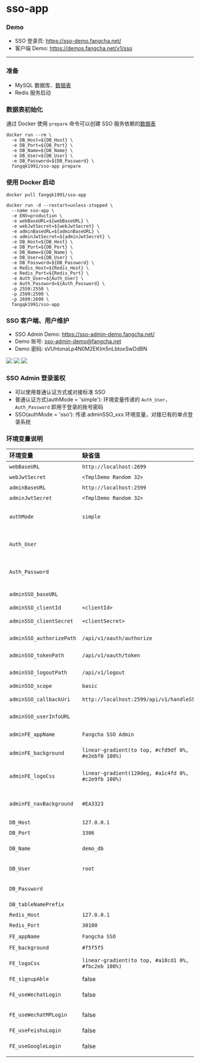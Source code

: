 # sso-app
### Demo
* SSO 登录页: <https://sso-demo.fangcha.net/>
* 客户端 Demo: <https://demos.fangcha.net/v1/sso>

---

### 准备
* MySQL 数据库、[数据表](https://github.com/fangqk1991/sso-app/blob/master/config/schemas.sql)
* Redis 服务启动

### 数据表初始化
通过 Docker 使用 `prepare` 命令可以创建 SSO 服务依赖的[数据表](https://github.com/fangqk1991/sso-app/blob/master/config/schemas.sql)
```
docker run --rm \
  -e DB_Host=${DB_Host} \
  -e DB_Port=${DB_Port} \
  -e DB_Name=${DB_Name} \
  -e DB_User=${DB_User} \
  -e DB_Password=${DB_Password} \
  fangqk1991/sso-app prepare
```

### 使用 Docker 启动
```
docker pull fangqk1991/sso-app

docker run -d --restart=unless-stopped \
  --name sso-app \
  -e ENV=production \
  -e webBaseURL=${webBaseURL} \
  -e webJwtSecret=${webJwtSecret} \
  -e adminBaseURL=${adminBaseURL} \
  -e adminJwtSecret=${adminJwtSecret} \
  -e DB_Host=${DB_Host} \
  -e DB_Port=${DB_Port} \
  -e DB_Name=${DB_Name} \
  -e DB_User=${DB_User} \
  -e DB_Password=${DB_Password} \
  -e Redis_Host=${Redis_Host} \
  -e Redis_Port=${Redis_Port} \
  -e Auth_User=${Auth_User} \
  -e Auth_Password=${Auth_Password} \
  -p 2550:2550 \
  -p 2599:2599 \
  -p 2699:2699 \
  fangqk1991/sso-app
```

### SSO 客户端、用户维护
* SSO Admin Demo: <https://sso-admin-demo.fangcha.net/>
* Demo 账号: sso-admin-demo@fangcha.net
* Demo 密码: sVUhtonaLp4N0M2EKIm5nLbtoxSwDdBN

![](https://image.fangqk.com/2024-03-06/sso-client.png)
![](https://image.fangqk.com/2024-03-06/sso-account.png)
![](https://image.fangqk.com/2024-03-06/permission-app.png)

### SSO Admin 登录鉴权
* 可以使用普通认证方式或对接标准 SSO
* 普通认证方式(authMode = 'simple'): 环境变量传递的 `Auth_User`、`Auth_Password` 即用于登录的账号密码
* SSO(authMode = 'sso'): 传递 adminSSO_xxx 环境变量，对接已有的单点登录系统

### 环境变量说明
| 环境变量                     | 缺省值                         | 说明                          |
|:-------------------------|:----------------------------|:----------------------------|
| `webBaseURL`             | `http://localhost:2699`     | 网站 baseURL                  |
| `webJwtSecret`           | `<TmplDemo Random 32>`      | JWT Secret                  |
| `adminBaseURL`           | `http://localhost:2599` | 网站 baseURL                  |
| `adminJwtSecret`         | `<TmplDemo Random 32>`  | JWT Secret                  |
| `authMode`               | `simple` | SSO Admin 鉴权模式，simple 或 sso |
| `Auth_User`              |                         | SSO Admin 临时鉴权用户名           |
| `Auth_Password`          |                         | SSO Admin 临时鉴权用户密码          |
| `adminSSO_baseURL`       |  | SSO baseURL                 |
| `adminSSO_clientId`      | `<clientId>` | SSO clientId                |
| `adminSSO_clientSecret`  | `<clientSecret>` | SSO clientSecret            |
| `adminSSO_authorizePath` | `/api/v1/oauth/authorize` | SSO authorizePath           |
| `adminSSO_tokenPath`     | `/api/v1/oauth/token` | SSO tokenPath               |
| `adminSSO_logoutPath`    | `/api/v1/logout` | SSO logoutPath              |
| `adminSSO_scope`         | `basic` | SSO scope                   |
| `adminSSO_callbackUri`   | `http://localhost:2599/api/v1/handleSSO` | SSO callbackUri             |
| `adminSSO_userInfoURL`   |  | SSO userInfoURL             |
| `adminFE_appName`        | `Fangcha SSO Admin`                   | SSO Admin 登录页应用名            |
| `adminFE_background`     | `linear-gradient(to top, #cfd9df 0%, #e2ebf0 100%)`                         | SSO Admin 登录页背景             |
| `adminFE_logoCss`        | `linear-gradient(120deg, #a1c4fd 0%, #c2e9fb 100%)` | SSO Admin 登录页 Logo 样式       |
| `adminFE_navBackground`  | `#EA3323` | SSO Admin 应用导航栏背景           |
| `DB_Host`                | `127.0.0.1`                 | MySQL Host                  |
| `DB_Port`                | `3306`                      | MySQL 端口                    |
| `DB_Name`                | `demo_db`                   | MySQL 数据库名                  |
| `DB_User`                | `root`                      | MySQL 用户名                   |
| `DB_Password`            |                             | MySQL 用户密码                  |
| `DB_tableNamePrefix`     | | 数据表前缀                       |
| `Redis_Host`             | `127.0.0.1`                 | Redis Host                  |
| `Redis_Port`             | `30100`                     | Redis 端口                    |
| `FE_appName`             | `Fangcha SSO` | 页面应用名                       |
| `FE_background`          | `#f5f5f5` | 页面背景                        |
| `FE_logoCss`             | `linear-gradient(to top, #a18cd1 0%, #fbc2eb 100%)` | 页面 Logo 样式                  |
| `FE_signupAble`          | false | 开启注册功能                      |
| `FE_useWechatLogin`      | false | 启用微信网页登录                    |
| `FE_useWechatMPLogin`    | false | 启用微信公众号登录                   |
| `FE_useFeishuLogin`      | false | 启用飞书登录                      |
| `FE_useGoogleLogin`      | false | 启用 Google 登录                |

